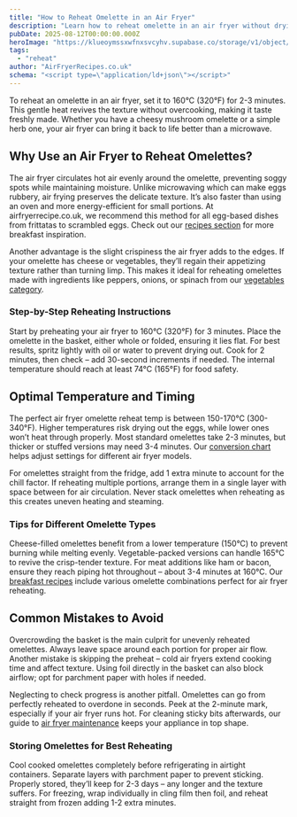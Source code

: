 ```yaml
---
title: "How to Reheat Omelette in an Air Fryer"
description: "Learn how to reheat omelette in an air fryer without drying it out. Get perfect texture & temperature with our easy guide. Works for leftovers too!"
pubDate: 2025-08-12T00:00:00.000Z
heroImage: "https://klueoymssxwfnxsvcyhv.supabase.co/storage/v1/object/public/md/how-to-reheat-omelette-in-air-fryer-5779b759.png"
tags:
  - "reheat"
author: "AirFryerRecipes.co.uk"
schema: "<script type=\"application/ld+json\"></script>"
---
```


<p>To reheat an omelette in an air fryer, set it to 160°C (320°F) for 2-3 minutes. This gentle heat revives the texture without overcooking, making it taste freshly made. Whether you have a cheesy mushroom omelette or a simple herb one, your air fryer can bring it back to life better than a microwave.</p>

<h2>Why Use an Air Fryer to Reheat Omelettes?</h2>
<p>The air fryer circulates hot air evenly around the omelette, preventing soggy spots while maintaining moisture. Unlike microwaving which can make eggs rubbery, air frying preserves the delicate texture. It’s also faster than using an oven and more energy-efficient for small portions. At airfryerrecipe.co.uk, we recommend this method for all egg-based dishes from frittatas to scrambled eggs. Check out our <a href="https://www.airfryerrecipe.co.uk/recipes">recipes section</a> for more breakfast inspiration.</p>

<p>Another advantage is the slight crispiness the air fryer adds to the edges. If your omelette has cheese or vegetables, they’ll regain their appetizing texture rather than turning limp. This makes it ideal for reheating omelettes made with ingredients like peppers, onions, or spinach from our <a href="https://www.airfryerrecipe.co.uk/recipe-category/vegetables">vegetables category</a>.</p>

<h3>Step-by-Step Reheating Instructions</h3>
<p>Start by preheating your air fryer to 160°C (320°F) for 3 minutes. Place the omelette in the basket, either whole or folded, ensuring it lies flat. For best results, spritz lightly with oil or water to prevent drying out. Cook for 2 minutes, then check – add 30-second increments if needed. The internal temperature should reach at least 74°C (165°F) for food safety.</p>

<h2>Optimal Temperature and Timing</h2>
<p>The perfect air fryer omelette reheat temp is between 150-170°C (300-340°F). Higher temperatures risk drying out the eggs, while lower ones won’t heat through properly. Most standard omelettes take 2-3 minutes, but thicker or stuffed versions may need 3-4 minutes. Our <a href="https://www.airfryerrecipe.co.uk/air-fryer-conversion-chart">conversion chart</a> helps adjust settings for different air fryer models.</p>

<p>For omelettes straight from the fridge, add 1 extra minute to account for the chill factor. If reheating multiple portions, arrange them in a single layer with space between for air circulation. Never stack omelettes when reheating as this creates uneven heating and steaming.</p>

<h3>Tips for Different Omelette Types</h3>
<p>Cheese-filled omelettes benefit from a lower temperature (150°C) to prevent burning while melting evenly. Vegetable-packed versions can handle 165°C to revive the crisp-tender texture. For meat additions like ham or bacon, ensure they reach piping hot throughout – about 3-4 minutes at 160°C. Our <a href="https://www.airfryerrecipe.co.uk/recipe-category/breakfast">breakfast recipes</a> include various omelette combinations perfect for air fryer reheating.</p>

<h2>Common Mistakes to Avoid</h2>
<p>Overcrowding the basket is the main culprit for unevenly reheated omelettes. Always leave space around each portion for proper air flow. Another mistake is skipping the preheat – cold air fryers extend cooking time and affect texture. Using foil directly in the basket can also block airflow; opt for parchment paper with holes if needed.</p>

<p>Neglecting to check progress is another pitfall. Omelettes can go from perfectly reheated to overdone in seconds. Peek at the 2-minute mark, especially if your air fryer runs hot. For cleaning sticky bits afterwards, our guide to <a href="https://www.airfryerrecipe.co.uk/air-fryer-cleaner">air fryer maintenance</a> keeps your appliance in top shape.</p>

<h3>Storing Omelettes for Best Reheating</h3>
<p>Cool cooked omelettes completely before refrigerating in airtight containers. Separate layers with parchment paper to prevent sticking. Properly stored, they’ll keep for 2-3 days – any longer and the texture suffers. For freezing, wrap individually in cling film then foil, and reheat straight from frozen adding 1-2 extra minutes.</p>
